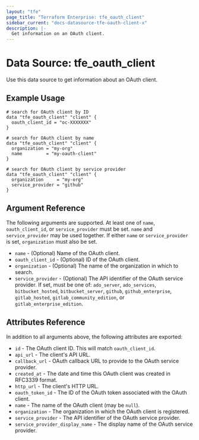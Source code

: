 ```yaml
---
layout: "tfe"
page_title: "Terraform Enterprise: tfe_oauth_client"
sidebar_current: "docs-datasource-tfe-oauth-client-x"
description: |-
  Get information on an OAuth client.
---
```


# Data Source: tfe_oauth_client

Use this data source to get information about an OAuth client.

## Example Usage

```hcl
# search for OAuth client by ID
data "tfe_oauth_client" "client" {
  oauth_client_id = "oc-XXXXXXX"
}
```

```hcl
# search for OAuth client by name
data "tfe_oauth_client" "client" {
  organization = "my-org"
  name         = "my-oauth-client"
}
```

```hcl
# search for OAuth client by service provider
data "tfe_oauth_client" "client" {
  organization     = "my-org"
  service_provider = "github"
}
```

## Argument Reference

The following arguments are supported. At least one of `name`, `oauth_client_id`,
or `service_provider` must be set. `name` and `service_provider` may be used
together. If either `name` or `service_provider` is set, `organization` must also
be set.

* `name` - (Optional) Name of the OAuth client.
* `oauth_client_id` - (Optional) ID of the OAuth client.
* `organization` - (Optional) The name of the organization in which to search.
* `service_provider` - (Optional) The API identifier of the OAuth service provider. If set,
  must be one of: `ado_server`, `ado_services`, `bitbucket_hosted`, `bitbucket_server`,
  `github`, `github_enterprise`, `gitlab_hosted`, `gitlab_community_edition`, or
  `gitlab_enterprise_edition`.

## Attributes Reference

In addition to all arguments above, the following attributes are exported:

* `id` - The OAuth client ID. This will match `oauth_client_id`.
* `api_url` - The client's API URL.
* `callback_url` - OAuth callback URL to provide to the OAuth service provider.
* `created_at` - The date and time this OAuth client was created in RFC3339 format.
* `http_url` - The client's HTTP URL.
* `oauth_token_id` - The ID of the OAuth token associated with the OAuth client.
* `name` - The name of the OAuth client (may be `null`).
* `organization` - The organization in which the OAuth client is registered.
* `service_provider` - The API identifier of the OAuth service provider.
* `service_provider_display_name` - The display name of the OAuth service provider.
